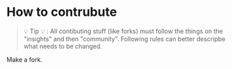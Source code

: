 # How to contrubute

> :bulb: Tip :bulb: : All contibuting stuff (like forks) must follow the things on the "insights" and then "community". Following rules can better descripbe what needs to be changed. 

Make a fork.
